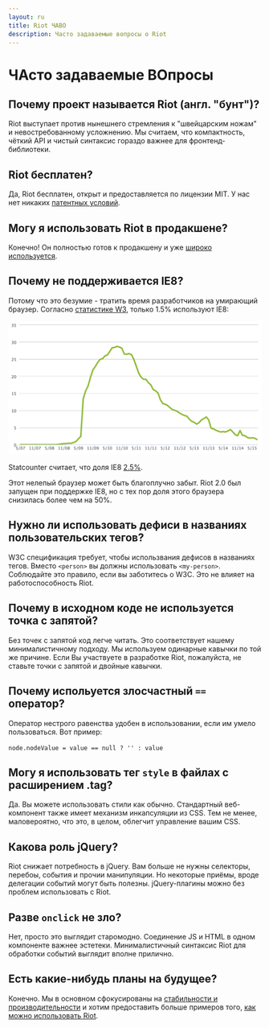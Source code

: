 ```yaml
---
layout: ru
title: Riot ЧАВО
description: Часто задаваемые вопросы о Riot
---
```


# ЧАсто задаваемые ВОпросы

## Почему проект называется Riot (англ. "бунт")?
Riot выступает против нынешнего стремления к "швейцарским ножам" и невостребованному усложнению. Мы считаем, что компактность, чёткий API и чистый синтаксис гораздо важнее для фронтенд-библиотеки.

## Riot бесплатен?
Да, Riot бесплатен, открыт и предоставляется по лицензии MIT. У нас нет никаких [патентных условий](https://github.com/facebook/react/blob/master/PATENTS).


## Могу я использовать Riot в продакшене?
Конечно! Он полностью готов к продакшену и уже [широко используется](https://twitter.com/search?q=riotjs).

## Почему не поддерживается IE8?
Потому что это безумие - тратить время разработчиков на умирающий браузер. Согласно [статистике W3](http://www.w3counter.com/trends), только 1.5% используют IE8:

![](/img/ie8-trend.png)

Statcounter считает, что доля IE8 [2.5%](http://gs.statcounter.com/#browser_version_partially_combined-ww-monthly-201408-201507).

Этот нелепый браузер может быть благоплучно забыт. Riot 2.0 был запущен при поддержке IE8, но с тех пор доля этого браузера снизилась более чем на 50%.


## Нужно ли использовать дефиси в названиях пользовательских тегов?
W3C спецификация требует, чтобы использвания дефисов в названиях тегов. Вместо `<person>` вы должны использовать `<my-person>`. Соблюдайте это правило, если вы заботитесь о W3C. Это не влияет на работоспособность Riot.


## Почему в исходном коде не используется точка с запятой?
Без точек с запятой код легче читать. Это соответствует нашему минималистичному подходу. Мы используем одинарные кавычки по той же причине. Если Вы участвуете в разработке Riot, пожалуйста, не ставьте точки с запятой и двойные кавычки.

## Почему испольуется злосчастный `==` оператор?
Оператор нестрого равенства удобен в использовании, если им умело пользоваться. Вот пример:

`node.nodeValue = value == null ? '' : value`


## Могу я использовать тег `style` в файлах с расширением .tag?
Да. Вы можете использовать стили как обычно. Стандартный веб-компонент также имеет механизм инкапсуляции из CSS. Тем не менее, маловероятно, что это, в целом, облегчит управление вашим CSS.


## Какова роль jQuery?
Riot снижает потребность в jQuery. Вам больше не нужны селекторы, перебоы, события и прочии манипуляции. Но некоторые приёмы, вроде делегации событий могут быть полезны. jQuery-плагины можно без проблем использовать с Riot.


## Разве `onclick` не зло?
Нет, просто это выглядит старомодно. Соединение JS и HTML в одном компоненте важнее эстетеки. Минималистичный синтаксис Riot для обработки событий выглядит вполне прилично.

## Есть какие-нибудь планы на будущее?

Конечно. Мы в основном сфокусированы на [стабильности и производительности](https://github.com/riot/riot/issues) и хотим предоставить больше примеров того, [как можно использовать Riot](https://github.com/riot/examples).

